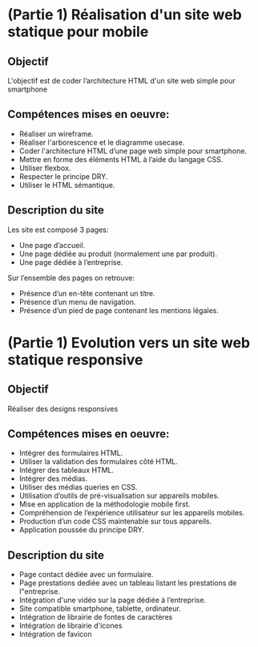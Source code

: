# (Partie 1) Réalisation d'un site web statique pour mobile
## Objectif
L'objectif est de coder l’architecture HTML d'un site web simple pour smartphone
## Compétences mises en oeuvre:
- Réaliser un wireframe.
- Réaliser l'arborescence et le diagramme usecase.
- Coder l'architecture HTML d’une page web simple pour smartphone.
- Mettre en forme des éléments HTML à l’aide du langage CSS.
- Utiliser flexbox.
- Respecter le principe DRY.
- Utiliser le HTML sémantique.
## Description du site
Les site est composé 3 pages:
- Une page d’accueil.
- Une page dédiée au produit (normalement une par produit).
- Une page dédiée à l’entreprise.

Sur l’ensemble des pages on retrouve:
- Présence d’un en-tête contenant un titre.
- Présence d’un menu de navigation.
- Présence d’un pied de page contenant les mentions légales.

# (Partie 1) Evolution vers un site web statique responsive
## Objectif
Réaliser des designs responsives
## Compétences mises en oeuvre:
- Intégrer des formulaires HTML.
- Utiliser la validation des formulaires côté HTML.
- Intégrer des tableaux HTML.
- Intégrer des médias.
- Utiliser des médias queries en CSS.
- Utilisation d’outils de pré-visualisation sur appareils mobiles.
- Mise en application de la méthodologie mobile first.
- Compréhension de l’expérience utilisateur sur les appareils mobiles.
- Production d’un code CSS maintenable sur tous appareils.
- Application poussée du principe DRY.
## Description du site
- Page contact dédiée avec un formulaire.
- Page prestations dediée avec un tableau listant les prestations de l"entreprise.
- Intégration d'une vidéo sur la page dédiée à l’entreprise.
- Site compatible smartphone, tablette, ordinateur.
- Intégration de librairie de fontes de caractères
- Intégration de librairie d'icones
- Intégration de favicon
